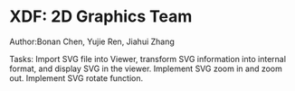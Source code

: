 XDF: 2D Graphics Team
==========

Author:Bonan Chen, Yujie Ren, Jiahui Zhang

Tasks: Import SVG file into Viewer, transform SVG information into internal format, and display SVG in the viewer. Implement SVG zoom in and zoom out. Implement SVG rotate function.
